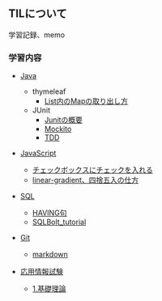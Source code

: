 ## TILについて

学習記録、memo

### 学習内容

- [Java](/Java)
  - thymeleaf
     - [List内のMapの取り出し方](/Java/thymeleaf/List内のmapの取り出し方.md)
  - JUnit
     - [Junitの概要](/Java/Junit/Junitの概要.md)
     - [Mockito](/Java/Junit/Mockito.md)
     - [TDD](/Java/Junit/TDD（テスト駆動開発）.md)

- [JavaScript](/JavaScript)
  - [チェックボックスにチェックを入れる](/JavaScript/チェックボックスにチェックを入れる.md) 
  - [linear-gradient、四捨五入の仕方](/JavaScript/linear-gradient.md) 

- [SQL](/SQL)
  - [HAVING句](/SQL/HAVING句.md)　
  - [SQLBolt_tutorial](/SQL/SQLBolt_tutorial.md)

- [Git](/Git)
  - [markdown](/Git/markdown.md)　

- [応用情報試験](/応用情報試験)
  - [1.基礎理論](/応用情報試験/1.基礎理論.md)
